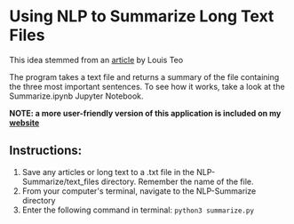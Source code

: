 # Using NLP to Summarize Long Text Files
This idea stemmed from an [article](https://towardsdatascience.com/report-is-too-long-to-read-use-nlp-to-create-a-summary-6f5f7801d355) by Louis Teo

The program takes a text file and returns a summary of the file containing the three most important sentences. To see how it works, take a look at the Summarize.ipynb Jupyter Notebook.

**NOTE: a more user-friendly version of this application is included on my [website](www.ewilens.com/summarize-text)**

## Instructions:
1. Save any articles or long text to a .txt file in the NLP-Summarize/text_files directory. Remember the name of the file.
2. From your computer's terminal, navigate to the NLP-Summarize directory
3. Enter the following command in terminal: ``python3 summarize.py``

